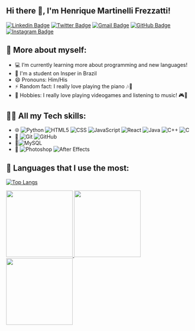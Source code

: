 ## Hi there 👋, I'm Henrique Martinelli Frezzatti! 
[![Linkedin Badge](https://img.shields.io/badge/-LinkedIn-2366d1?style=flat-square&logo=Linkedin&logoColor=white&link=https://www.linkedin.com/in/henrique-martinelli-frezzatti-5a605321b/)](https://www.linkedin.com/in/henrique-martinelli-frezzatti-5a605321b/) 
[![Twitter Badge](https://img.shields.io/badge/-Twitter-2366d1?style=flat-square&labelColor=2366d1&logo=twitter&logoColor=white&link=https://twitter.com/hfrezzatti)](https://twitter.com/hfrezzatti)
[![Gmail Badge](https://img.shields.io/badge/-Gmail-2366d1?style=flat-square&logo=Gmail&logoColor=white&link=mailto:hfrezzattim@gmail.com)](mailto:hfrezzattim@gmail.com)
[![GitHub Badge](https://img.shields.io/badge/-GitHub-2366d1?style=flat-square&logo=github&logoColor=white&link=https://github.com/henriquemf)](https://github.com/henriquemf)
[![Instagram Badge](https://img.shields.io/badge/-Instagram-2366d1?style=flat-square&logo=instagram&logoColor=white&link=https://www.instagram.com/hfrezzatti_m/)](https://www.instagram.com/hfrezzatti_m/)

## 📌 More about myself:

- 💻 I’m currently learning more about programming and new languages! 
- 📕 I'm a student on Insper in Brazil
- 😄 Pronouns: Him/His
- ⚡ Random fact: I really love playing the piano 🎶🎹
- 🎯 Hobbies: I really love playing videogames and listening to music! 🎮🎼

## 🧑‍💻 All my Tech skills:
- 🌐 ![Python](https://img.shields.io/badge/-Python-333333?style=flat&logo=python) ![HTML5](https://img.shields.io/badge/-HTML5-333333?style=flat&logo=HTML5) ![CSS](https://img.shields.io/badge/-CSS-333333?style=flat&logo=CSS3&logoColor=1572B6) ![JavaScript](https://img.shields.io/badge/-JavaScript-333333?style=flat&logo=javascript) ![React](https://img.shields.io/badge/-React-333333?style=flat&logo=react) ![Java](https://img.shields.io/badge/-Java-333333?style=flat&logo=java) ![C++](https://img.shields.io/badge/-C++-333333?style=flat&logo=cplusplus&logoColor=4bc425) ![C](https://img.shields.io/badge/-C-333333?style=flat&logo=C&logoColor=4bc425)
- 🧰 ![Git](https://img.shields.io/badge/-Git-333333?style=flat&logo=git)
  ![GitHub](https://img.shields.io/badge/-GitHub-333333?style=flat&logo=github)
- 📁![MySQL](https://img.shields.io/badge/-MySQL-333333?style=flat&logo=mysql)
- 🎥 ![Photoshop](https://img.shields.io/badge/-Photoshop-333333?style=flat&logo=adobe-photoshop) ![After Effects](https://img.shields.io/badge/-After%20Effects-333333?style=flat&logo=adobe-after-effects)

## 🔎 Languages that I use the most:

[![Top Langs](https://github-readme-stats.vercel.app/api/top-langs/?username=henriquemf&layout=compact)](https://github.com/anuraghazra/github-readme-stats)

<a href="https://github.com/henriquemf">
  <img height="180em" src="https://github-readme-stats.vercel.app/api?username=henriquemf&theme=react&show_icons=true" style"max-width: 100%;" />
  <img height="180em" src="https://github-readme-stats.vercel.app/api/top-langs/?username=henriquemf&theme=react&layout=compact" style"max-width: 100%;" />
  <img height="180em" src="https://github-readme-streak-stats.herokuapp.com/?user=henriquemf&theme=react" style"max-width: 100%;" />
</a>

